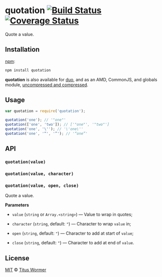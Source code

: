 # quotation [![Build Status][travis-badge]][travis] [![Coverage Status][codecov-badge]][codecov]

Quote a value.

## Installation

[npm][npm-install]:

```bash
npm install quotation
```

**quotation** is also available for [duo][duo-install], and as an
AMD, CommonJS, and globals module, [uncompressed and compressed][releases].

## Usage

```js
var quotation = require('quotation');

quotation('one'); // '"one"'
quotation(['one', 'two']); // ['"one"', '"two"']
quotation('one', '\''); // '\'one\''
quotation('one', '“', '”'); // '“one”'
```

## API

### `quotation(value)`

### `quotation(value, character)`

### `quotation(value, open, close)`

Quote a value.

**Parameters**

*   `value` (`string` or `Array.<string>`)
    — Value to wrap in quotes;

*   `character` (`string`, default: `"`)
    — Character to wrap `value` in;

*   `open` (`string`, default: `"`)
    — Character to add at start of `value`;

*   `close` (`string`, default: `"`)
    — Character to add at end of `value`.

## License

[MIT][license] © [Titus Wormer][author]

<!-- Definitions -->

[travis-badge]: https://img.shields.io/travis/wooorm/quotation.svg

[travis]: https://travis-ci.org/wooorm/quotation

[codecov-badge]: https://img.shields.io/codecov/c/github/wooorm/quotation.svg

[codecov]: https://codecov.io/github/wooorm/quotation

[npm-install]: https://docs.npmjs.com/cli/install

[duo-install]: http://duojs.org/#getting-started

[releases]: https://github.com/wooorm/quotation/releases

[license]: LICENSE

[author]: http://wooorm.com
